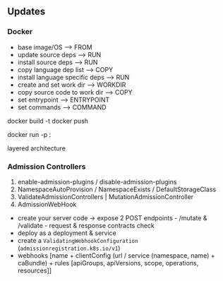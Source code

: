 ## Updates

### Docker

- base image/OS --> FROM
- update source deps --> RUN 
- install source deps --> RUN
- copy language dep list --> COPY
- install language specific deps --> RUN
- create and set work dir --> WORKDIR
- copy source code to work dir --> COPY
- set entrypoint --> ENTRYPOINT
- set commands --> COMMAND


docker build <docker-file-path> -t <tag> <context>
docker push <image-name>

docker run -p <host-port>:<container-port>  <image-name>

layered architecture

### Admission Controllers

1. enable-admission-plugins / disable-admission-plugins
2. NamespaceAutoProvision / NamespaceExists / DefaultStorageClass
3. ValidateAdmissionControllers | MutationAdmissionController
4. AdmissionWebHook
  - create your server code -> expose 2 POST endpoints - /mutate & /validate - request & response contracts check
  - deploy as a deployment & service
  - create a `ValidatingWebhookConfiguration` (`admissionregistration.k8s.io/v1`) 
  - webhooks [name + clientConfig (url / service (namespace, name) + caBundle) + rules [apiGroups, apiVersions, scope, operations, resources]]
